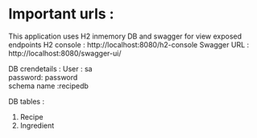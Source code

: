 #   Important urls :
This application uses H2 inmemory DB and swagger for view exposed endpoints
H2 console : http://localhost:8080/h2-console
Swagger URL : http://localhost:8080/swagger-ui/

DB crendetails :
User : sa  
password: password  
schema name :recipedb

DB tables :
1) Recipe 
2) Ingredient 

